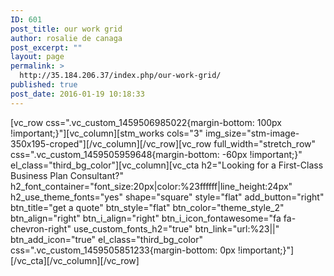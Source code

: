 ```yaml
---
ID: 601
post_title: our work grid
author: rosalie de canaga
post_excerpt: ""
layout: page
permalink: >
  http://35.184.206.37/index.php/our-work-grid/
published: true
post_date: 2016-01-19 10:18:33
---
```

[vc_row css=".vc_custom_1459506985022{margin-bottom: 100px !important;}"][vc_column][stm_works cols="3" img_size="stm-image-350x195-croped"][/vc_column][/vc_row][vc_row full_width="stretch_row" css=".vc_custom_1459505959648{margin-bottom: -60px !important;}" el_class="third_bg_color"][vc_column][vc_cta h2="Looking for a First-Class Business Plan Consultant?" h2_font_container="font_size:20px|color:%23ffffff|line_height:24px" h2_use_theme_fonts="yes" shape="square" style="flat" add_button="right" btn_title="get a quote" btn_style="flat" btn_color="theme_style_2" btn_align="right" btn_i_align="right" btn_i_icon_fontawesome="fa fa-chevron-right" use_custom_fonts_h2="true" btn_link="url:%23||" btn_add_icon="true" el_class="third_bg_color" css=".vc_custom_1459505851233{margin-bottom: 0px !important;}"][/vc_cta][/vc_column][/vc_row]